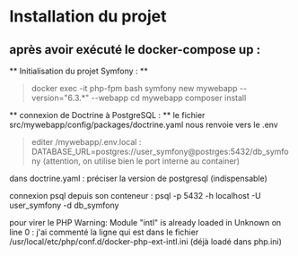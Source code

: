 # Installation du projet

## après avoir exécuté le docker-compose up : 


** Initialisation du projet Symfony : **

> docker exec -it php-fpm bash
> symfony new mywebapp --version="6.3.*" --webapp
> cd mywebapp
> composer install

** connexion de Doctrine à PostgreSQL : **
le fichier src/mywebapp/config/packages/doctrine.yaml nous renvoie vers le .env
> editer /mywebapp/.env.local : 
> DATABASE_URL=postgres://user_symfony@postrges:5432/db_symfony  (attention, on utilise bien le port interne au container)

dans doctrine.yaml : préciser la version de postgresql (indispensable)

connexion psql depuis son conteneur : psql -p 5432 -h localhost -U user_symfony -d db_symfony

pour virer le PHP Warning:  Module "intl" is already loaded in Unknown on line 0 : j'ai commenté la ligne qui est dans le fichier /usr/local/etc/php/conf.d/docker-php-ext-intl.ini  (déjà loadé dans php.ini)


